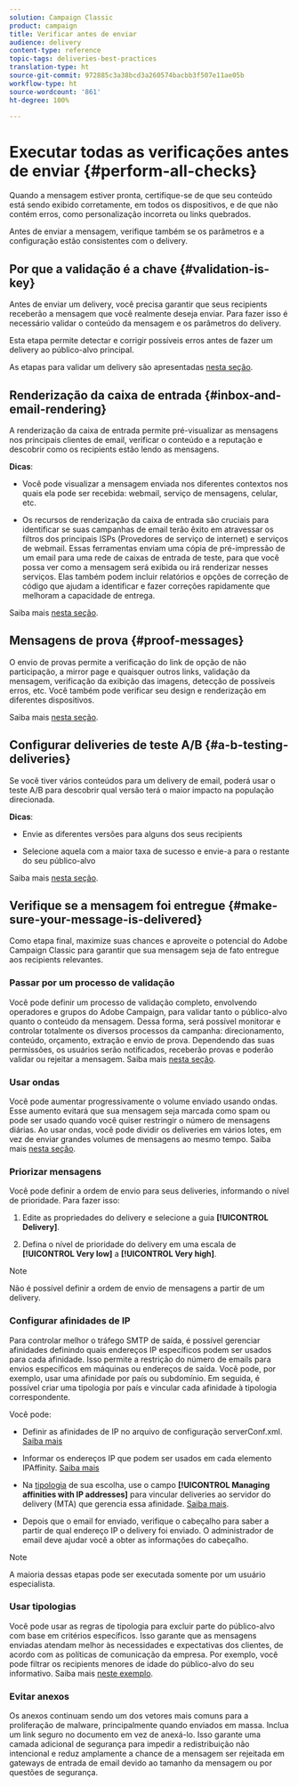 ```yaml
---
solution: Campaign Classic
product: campaign
title: Verificar antes de enviar
audience: delivery
content-type: reference
topic-tags: deliveries-best-practices
translation-type: ht
source-git-commit: 972885c3a38bcd3a260574bacbb3f507e11ae05b
workflow-type: ht
source-wordcount: '861'
ht-degree: 100%

---
```



# Executar todas as verificações antes de enviar {#perform-all-checks}

Quando a mensagem estiver pronta, certifique-se de que seu conteúdo está sendo exibido corretamente, em todos os dispositivos, e de que não contém erros, como personalização incorreta ou links quebrados.

Antes de enviar a mensagem, verifique também se os parâmetros e a configuração estão consistentes com o delivery.

## Por que a validação é a chave {#validation-is-key}

Antes de enviar um delivery, você precisa garantir que seus recipients receberão a mensagem que você realmente deseja enviar. Para fazer isso é necessário validar o conteúdo da mensagem e os parâmetros do delivery.

Esta etapa permite detectar e corrigir possíveis erros antes de fazer um delivery ao público-alvo principal.

As etapas para validar um delivery são apresentadas [nesta seção](../../delivery/using/steps-validating-the-delivery.md).

## Renderização da caixa de entrada {#inbox-and-email-rendering}

A renderização da caixa de entrada permite pré-visualizar as mensagens nos principais clientes de email, verificar o conteúdo e a reputação e descobrir como os recipients estão lendo as mensagens.

**Dicas**:

* Você pode visualizar a mensagem enviada nos diferentes contextos nos quais ela pode ser recebida: webmail, serviço de mensagens, celular, etc.

* Os recursos de renderização da caixa de entrada são cruciais para identificar se suas campanhas de email terão êxito em atravessar os filtros dos principais ISPs (Provedores de serviço de internet) e serviços de webmail. Essas ferramentas enviam uma cópia de pré-impressão de um email para uma rede de caixas de entrada de teste, para que você possa ver como a mensagem será exibida ou irá renderizar nesses serviços. Elas também podem incluir relatórios e opções de correção de código que ajudam a identificar e fazer correções rapidamente que melhoram a capacidade de entrega.

Saiba mais [nesta seção](../../delivery/using/inbox-rendering.md).

## Mensagens de prova {#proof-messages}

O envio de provas permite a verificação do link de opção de não participação, a mirror page e quaisquer outros links, validação da mensagem, verificação da exibição das imagens, detecção de possíveis erros, etc. Você também pode verificar seu design e renderização em diferentes dispositivos.

Saiba mais [nesta seção](../../delivery/using/steps-validating-the-delivery.md#sending-a-proof).

## Configurar deliveries de teste A/B {#a-b-testing-deliveries}

Se você tiver vários conteúdos para um delivery de email, poderá usar o teste A/B para descobrir qual versão terá o maior impacto na população direcionada.

**Dicas**:

* Envie as diferentes versões para alguns dos seus recipients

* Selecione aquela com a maior taxa de sucesso e envie-a para o restante do seu público-alvo

Saiba mais [nesta seção](../../workflow/using/a-b-testing.md).

## Verifique se a mensagem foi entregue {#make-sure-your-message-is-delivered}

Como etapa final, maximize suas chances e aproveite o potencial do Adobe Campaign Classic para garantir que sua mensagem seja de fato entregue aos recipients relevantes.

### Passar por um processo de validação

Você pode definir um processo de validação completo, envolvendo operadores e grupos do Adobe Campaign, para validar tanto o público-alvo quanto o conteúdo da mensagem. Dessa forma, será possível monitorar e controlar totalmente os diversos processos da campanha: direcionamento, conteúdo, orçamento, extração e envio de prova. Dependendo das suas permissões, os usuários serão notificados, receberão provas e poderão validar ou rejeitar a mensagem. Saiba mais [nesta seção](../../campaign/using/marketing-campaign-approval.md#approval-process).

### Usar ondas

Você pode aumentar progressivamente o volume enviado usando ondas. Esse aumento evitará que sua mensagem seja marcada como spam ou pode ser usado quando você quiser restringir o número de mensagens diárias. Ao usar ondas, você pode dividir os deliveries em vários lotes, em vez de enviar grandes volumes de mensagens ao mesmo tempo. Saiba mais [nesta seção](../../delivery/using/steps-sending-the-delivery.md#sending-using-multiple-waves).

### Priorizar mensagens

Você pode definir a ordem de envio para seus deliveries, informando o nível de prioridade. Para fazer isso:

1. Edite as propriedades do delivery e selecione a guia **[!UICONTROL Delivery]**.

1. Defina o nível de prioridade do delivery em uma escala de **[!UICONTROL Very low]** a **[!UICONTROL Very high]**.

>[!NOTE]
>
>Não é possível definir a ordem de envio de mensagens a partir de um delivery.

### Configurar afinidades de IP

Para controlar melhor o tráfego SMTP de saída, é possível gerenciar afinidades definindo quais endereços IP específicos podem ser usados para cada afinidade. Isso permite a restrição do número de emails para envios específicos em máquinas ou endereços de saída. Você pode, por exemplo, usar uma afinidade por país ou subdomínio. Em seguida, é possível criar uma tipologia por país e vincular cada afinidade à tipologia correspondente.

Você pode:

* Definir as afinidades de IP no arquivo de configuração serverConf.xml. [Saiba mais](../../installation/using/configuring-campaign-server.md#managing-outbound-smtp-traffic-with-affinities)

* Informar os endereços IP que podem ser usados em cada elemento IPAffinity. [Saiba mais](../../installation/using/email-deliverability.md#list-of-ip-addresses-to-use)

* Na [tipologia](../../campaign/using/about-campaign-typologies.md) de sua escolha, use o campo **[!UICONTROL Managing affinities with IP addresses]** para vincular deliveries ao servidor do delivery (MTA) que gerencia essa afinidade. [Saiba mais](../../campaign/using/applying-rules.md#control-outgoing-smtp-traffic).

* Depois que o email for enviado, verifique o cabeçalho para saber a partir de qual endereço IP o delivery foi enviado. O administrador de email deve ajudar você a obter as informações do cabeçalho.

>[!NOTE]
>
>A maioria dessas etapas pode ser executada somente por um usuário especialista.

### Usar tipologias

Você pode usar as regras de tipologia para excluir parte do público-alvo com base em critérios específicos. Isso garante que as mensagens enviadas atendam melhor às necessidades e expectativas dos clientes, de acordo com as políticas de comunicação da empresa. Por exemplo, você pode filtrar os recipients menores de idade do público-alvo do seu informativo. Saiba mais [neste exemplo](../../campaign/using/filtering-rules.md).

### Evitar anexos

Os anexos continuam sendo um dos vetores mais comuns para a proliferação de malware, principalmente quando enviados em massa. Inclua um link seguro no documento em vez de anexá-lo. Isso garante uma camada adicional de segurança para impedir a redistribuição não intencional e reduz amplamente a chance de a mensagem ser rejeitada em gateways de entrada de email devido ao tamanho da mensagem ou por questões de segurança.
